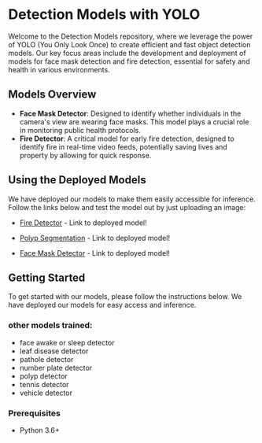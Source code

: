 # Detection Models with YOLO

Welcome to the Detection Models repository, where we leverage the power of YOLO (You Only Look Once) to create efficient and fast object detection models. Our key focus areas include the development and deployment of models for face mask detection and fire detection, essential for safety and health in various environments.

## Models Overview

- **Face Mask Detector**: Designed to identify whether individuals in the camera's view are wearing face masks. This model plays a crucial role in monitoring public health protocols.
- **Fire Detector**: A critical model for early fire detection, designed to identify fire in real-time video feeds, potentially saving lives and property by allowing for quick response.

## Using the Deployed Models

We have deployed our models to make them easily accessible for inference. Follow the links below and test the model out by just uploading an image:

- [Fire Detector](https://universe.roboflow.com/vision-zz6rk/fire_detector-g4lir/model/2) - Link to deployed model!

- [Polyp Segmentation](https://universe.roboflow.com/pavan-cs-q3hq0/polpy-twuhz/model/4) - Link to deployed model!

- [Face Mask Detector](https://universe.roboflow.com/wce-cmtzh/face_mask_detector-fhj36/model/3) - Link to deployed model!

## Getting Started

To get started with our models, please follow the instructions below. We have deployed our models for easy access and inference.

### other models trained:

- face awake or sleep detector
- leaf disease detector
- pathole detector
- number plate detector
- polyp detector
- tennis detector
- vehicle detector

### Prerequisites

- Python 3.6+
